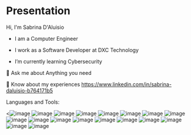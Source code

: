 # Presentation
Hi, I'm Sabrina D'Aluisio

- I am a Computer Engineer

- I work as a Software Developer at DXC Technology

- I’m currently learning Cybersecurity


💬 Ask me about Anything you need

📄 Know about my experiences https://www.linkedin.com/in/sabrina-daluisio-b764171b5



Languages and Tools:

<![image](https://user-images.githubusercontent.com/122020565/210770819-87986738-383f-457c-8eac-555f62d4c6b8.png)
![image](https://user-images.githubusercontent.com/122020565/210770916-d798036e-3c05-436d-81d6-f5c2f2279330.png)
![image](https://user-images.githubusercontent.com/122020565/210770938-45d3afba-c3a1-4f9f-9b32-adfcbeda8b48.png)
![image](https://user-images.githubusercontent.com/122020565/210770960-20d1311c-30c1-4fcf-8a94-57f7de95017f.png)
![image](https://user-images.githubusercontent.com/122020565/210770983-e64b63a0-ba9e-403a-8236-bd8e9ba8d223.png)
![image](https://user-images.githubusercontent.com/122020565/210771027-44f3370d-4cbf-4000-a7a9-fd50f97312e9.png)
![image](https://user-images.githubusercontent.com/122020565/210771049-c94fc8c7-2ce6-44a8-adc6-0764e6f10f14.png)
![image](https://user-images.githubusercontent.com/122020565/210771451-cdd4ea1b-92fe-427a-a9a4-37e0ea658cb2.png)
![image](https://user-images.githubusercontent.com/122020565/210771607-deabf8f9-9521-41e8-b227-a7d4fb9dbeca.png)
![image](https://user-images.githubusercontent.com/122020565/210771639-4bfa9751-3ac3-46d8-814e-ddd54b72e7e5.png)
![image](https://user-images.githubusercontent.com/122020565/210771757-9f1030d7-c220-4875-8f1a-58467051fe95.png)
![image](https://user-images.githubusercontent.com/122020565/210771800-93b4a10a-d506-4a29-bde4-c78486d90650.png)
![image](https://user-images.githubusercontent.com/122020565/210771862-24410f19-d6ce-4efa-b6dd-f5d4fd790faa.png)
![image](https://user-images.githubusercontent.com/122020565/210771941-1a9ca4e0-2d40-439b-a3be-6005906d8cd0.png)
![image](https://user-images.githubusercontent.com/122020565/210771994-4a9d152a-f826-47a7-97e2-42f358e0f580.png)
![image](https://user-images.githubusercontent.com/122020565/210772035-6af4c226-3aee-4a8e-9b4b-5b651e804818.png)
![image](https://user-images.githubusercontent.com/122020565/210772086-87d6c8cf-508d-48d6-a6b7-ae595457f593.png)
![image](https://user-images.githubusercontent.com/122020565/210772301-63c8321b-2149-445a-beec-a2af44faadcf.png)


